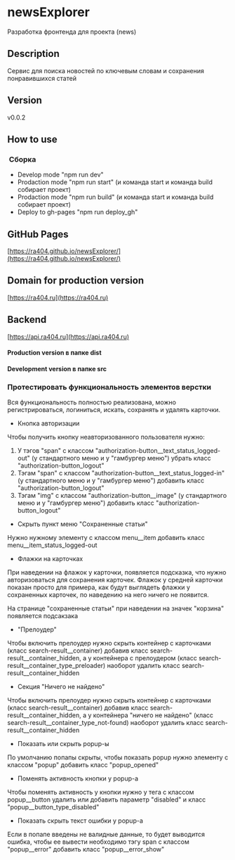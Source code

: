 # newsExplorer
Разработка фронтенда для проекта (news)

## Description
Сервис для поиска новостей по ключевым словам и сохранения понравившихся статей

## Version

v0.0.2

## How to use
###  Сборка
* Develop mode "npm run dev"
* Prodaction mode "npm run start" (и команда start и команда build собирает проект)
* Prodaction mode "npm run build" (и команда start и команда build собирает проект)
* Deploy to gh-pages "npm run deploy_gh"

## GitHub Pages
[https://ra404.github.io/newsExplorer/](https://ra404.github.io/newsExplorer/)

## Domain for production version
[https://ra404.ru](https://ra404.ru)

## Backend
[https://api.ra404.ru](https://api.ra404.ru)

#### Production version в папке dist
#### Development version в папке src

### Протестировать функциональность элементов верстки

Вся функциональность полностью реализована, можно регистрироваться, логиниться, искать, сохранять и удалять карточки.

* Кнопка авторизации

Чтобы получить кнопку неавторизованного пользователя нужно:
1. У тэгов "span" с классом "authorization-button__text_status_logged-out" (у стандартного меню и у "гамбургер меню") убрать класс "authorization-button_logout"
2. Тэгам "span" с классом "authorization-button__text_status_logged-in" (у стандартного меню и у "гамбургер меню") добавить класс "authorization-button_logout"
3. Тэгам "img" с классом "authorization-button__image" (у стандартного меню и у "гамбургер меню") добавить класс "authorization-button_logout"
* Скрыть пункт меню "Сохраненные статьи"

Нужно нужному элементу с классом menu__item добавить класс menu__item_status_logged-out
* Флажки на карточках

При наведении на флажок у карточки, появляется подсказка, что нужно авторизоваться для сохранения карточек. Флажок у средней карточки показан просто для примера, как будут выглядеть флажки у сохраненных карточек, по наведению на него ничего не появится.

На странице "сохраненные статьи" при наведении на значек "корзина" появляется подсакзака
* "Прелоудер"

Чтобы включить прелоудер нужно скрыть контейнер с карточками (класс search-result__container) добавив класс search-result__container_hidden, а у контейнера с прелоудером (класс search-result__container_type_preloader) наоборот удалить класс search-result__container_hidden 
* Секция "Ничего не найдено"

Чтобы включить прелоудер нужно скрыть контейнер с карточками (класс search-result__container) добавив класс search-result__container_hidden, а у контейнера "ничего не найдено" (класс search-result__container_type_not-found) наоборот удалить класс search-result__container_hidden 
* Показать или скрыть popup-ы

По умолчанию попапы скрыты, чтобы показать popup нужно элементу с классом "popup" добавить класс "popup_opened"
* Поменять активность кнопки у popup-а

Чтобы поменять активность у кнопки нужно у тега с классом popup__button удалить или добавить параметр "disabled" и класс "popup__button_type_disabled"
* Показать скрыть текст ошибки у popup-а

Если в попапе введены не валидные данные, то будет выводится ошибка, чтобы ее вывести необходимо тэгу span с классом "popup__error" добавить класс "popup__error_show"





